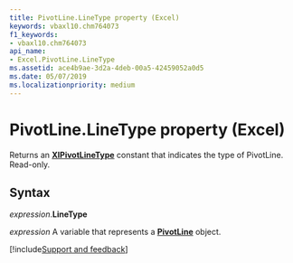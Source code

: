 ```yaml
---
title: PivotLine.LineType property (Excel)
keywords: vbaxl10.chm764073
f1_keywords:
- vbaxl10.chm764073
api_name:
- Excel.PivotLine.LineType
ms.assetid: ace4b9ae-3d2a-4deb-00a5-42459052a0d5
ms.date: 05/07/2019
ms.localizationpriority: medium
---
```



# PivotLine.LineType property (Excel)

Returns an **[XlPivotLineType](Excel.XlPivotLineType.md)** constant that indicates the type of PivotLine. Read-only.


## Syntax

_expression_.**LineType**

_expression_ A variable that represents a **[PivotLine](Excel.PivotLine.md)** object.




[!include[Support and feedback](~/includes/feedback-boilerplate.md)]